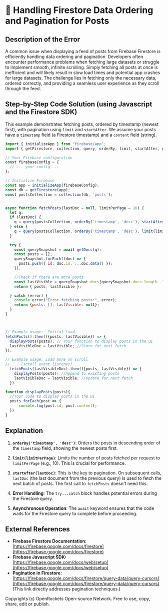 # 🐞 Handling Firestore Data Ordering and Pagination for Posts


## Description of the Error

A common issue when displaying a feed of posts from Firebase Firestore is efficiently handling data ordering and pagination.  Developers often encounter performance problems when fetching large datasets or struggle to implement smooth, infinite scrolling.  Simply fetching all posts at once is inefficient and will likely result in slow load times and potential app crashes for large datasets.  The challenge lies in fetching only the necessary data, ordered correctly, and providing a seamless user experience as they scroll through the feed.


## Step-by-Step Code Solution (using Javascript and the Firestore SDK)

This example demonstrates fetching posts, ordered by timestamp (newest first), with pagination using `limit` and `startAfter`.  We assume your posts have a `timestamp` field (a Firestore timestamp) and a `content` field (string).

```javascript
import { initializeApp } from "firebase/app";
import { getFirestore, collection, query, orderBy, limit, startAfter, getDocs } from "firebase/firestore";

// Your Firebase configuration
const firebaseConfig = {
  // ... your config ...
};

// Initialize Firebase
const app = initializeApp(firebaseConfig);
const db = getFirestore(app);
const postsCollection = collection(db, 'posts');


async function fetchPosts(lastDoc = null, limitPerPage = 10) {
  let q;
  if (lastDoc) {
    q = query(postsCollection, orderBy('timestamp', 'desc'), startAfter(lastDoc), limit(limitPerPage));
  } else {
    q = query(postsCollection, orderBy('timestamp', 'desc'), limit(limitPerPage));
  }

  try {
    const querySnapshot = await getDocs(q);
    const posts = [];
    querySnapshot.forEach((doc) => {
      posts.push({ id: doc.id, ...doc.data() });
    });

    //Check if there are more posts
    const lastVisible = querySnapshot.docs[querySnapshot.docs.length -1];
    return { posts, lastVisible };

  } catch (error) {
    console.error("Error fetching posts:", error);
    return {posts: [], lastVisible: null};
  }
}



// Example usage:  Initial load
fetchPosts().then(({posts, lastVisible}) => {
  displayPosts(posts); // Your function to display posts in the UI
  lastVisibleDoc = lastVisible; //Store for next fetch
});

// Example usage: Load more on scroll
// ... (scroll event listener) ...
  fetchPosts(lastVisibleDoc).then(({posts, lastVisible}) => {
    displayPosts(posts); //Append to existing posts
    lastVisibleDoc = lastVisible; //Update for next fetch
  })

function displayPosts(posts){
  //Your code to display posts in the UI
  posts.forEach(post => {
      console.log(post.id, post.content);
  })
}

```


## Explanation

1. **`orderBy('timestamp', 'desc')`**:  Orders the posts in descending order of the `timestamp` field, showing the newest posts first.

2. **`limit(limitPerPage)`**: Limits the number of posts fetched per request to `limitPerPage` (e.g., 10).  This is crucial for performance.

3. **`startAfter(lastDoc)`**: This is the key to pagination. On subsequent calls, `lastDoc` (the last document from the previous query) is used to fetch the next batch of posts.  The first call to `fetchPosts` doesn't need this.

4. **Error Handling**: The `try...catch` block handles potential errors during the Firestore query.

5. **Asynchronous Operation**: The `await` keyword ensures that the code waits for the Firestore query to complete before proceeding.


## External References

* **Firebase Firestore Documentation:** [https://firebase.google.com/docs/firestore](https://firebase.google.com/docs/firestore)
* **Firebase Javascript SDK:** [https://firebase.google.com/docs/web/setup](https://firebase.google.com/docs/web/setup)
* **Pagination in Firestore:** [https://firebase.google.com/docs/firestore/query-data/query-cursors](https://firebase.google.com/docs/firestore/query-data/query-cursors) (This link directly addresses pagination techniques.)


Copyrights (c) OpenRockets Open-source Network. Free to use, copy, share, edit or publish.

